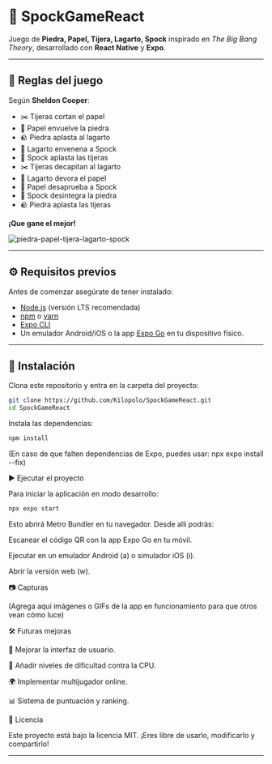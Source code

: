
# 🖖 SpockGameReact

Juego de **Piedra, Papel, Tijera, Lagarto, Spock** inspirado en *The Big Bang Theory*, desarrollado con **React Native** y **Expo**.

---

## 📜 Reglas del juego

Según **Sheldon Cooper**:

- ✂️ Tijeras cortan el papel  
- 📄 Papel envuelve la piedra  
- 🪨 Piedra aplasta al lagarto  
- 🦎 Lagarto envenena a Spock  
- 🖖 Spock aplasta las tijeras  
- ✂️ Tijeras decapitan al lagarto  
- 🦎 Lagarto devora el papel  
- 📄 Papel desaprueba a Spock  
- 🖖 Spock desintegra la piedra  
- 🪨 Piedra aplasta las tijeras  

**¡Que gane el mejor!**

![piedra-papel-tijera-lagarto-spock](https://github.com/Kilopolo/SpockGameReact/assets/118187535/1121a5fb-b266-47c3-a7ec-bb70d3c76ad3)

---

## ⚙️ Requisitos previos

Antes de comenzar asegúrate de tener instalado:

- [Node.js](https://nodejs.org/) (versión LTS recomendada)  
- [npm](https://www.npmjs.com/) o [yarn](https://yarnpkg.com/)  
- [Expo CLI](https://docs.expo.dev/get-started/installation/)  
- Un emulador Android/iOS o la app [Expo Go](https://expo.dev/client) en tu dispositivo físico.  

---

## 🚀 Instalación

Clona este repositorio y entra en la carpeta del proyecto:

```bash
git clone https://github.com/Kilopolo/SpockGameReact.git
cd SpockGameReact
```

Instala las dependencias:
```bash
npm install
```

(En caso de que falten dependencias de Expo, puedes usar: npx expo install --fix)

▶️ Ejecutar el proyecto

Para iniciar la aplicación en modo desarrollo:
```bash
npx expo start
```

Esto abrirá Metro Bundler en tu navegador. Desde allí podrás:

Escanear el código QR con la app Expo Go en tu móvil.

Ejecutar en un emulador Android (a) o simulador iOS (i).

Abrir la versión web (w).

📷 Capturas

(Agrega aquí imágenes o GIFs de la app en funcionamiento para que otros vean cómo luce)

🛠️ Futuras mejoras

🎨 Mejorar la interfaz de usuario.

🤖 Añadir niveles de dificultad contra la CPU.

🌍 Implementar multijugador online.

📊 Sistema de puntuación y ranking.

📄 Licencia

Este proyecto está bajo la licencia MIT.
¡Eres libre de usarlo, modificarlo y compartirlo!


---



